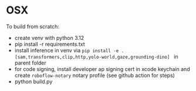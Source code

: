 # OSX

To build from scratch:

 - create venv with python 3.12
 - pip install -r requirements.txt
 - install inference in venv via  `pip install -e .[sam,transformers,clip,http,yolo-world,gaze,grounding-dino] ` in parent folder
 - for code signing, install developer ap signing cert in xcode keychain and create `roboflow-notary` notary profile (see github action for steps)
 - python build.py
 